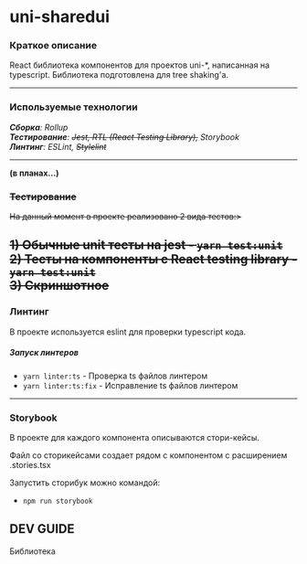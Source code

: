 # uni-sharedui

### Краткое описание  
<p>React библиотека компонентов для проектов uni-*, написанная на typescript. Библиотека подготовлена для 
tree shaking'а.</p>  

----

### Используемые технологии  
_**Сборка**: Rollup_  
_**Тестирование**: ~~Jest, RTL (React Testing Library),~~ Storybook_  
_**Линтинг**: ESLint, ~~Stylelint~~_  

----

**(в планах...)**  
### ~~Тестирование~~  
~~На данный момент в проекте реализовано 2 вида тестов:>~~  

~~1) Обычные unit тесты на jest - `yarn test:unit`~~  
~~2) Тесты на компоненты с React testing library -`yarn test:unit`~~  
~~3) Скриншотное~~  
----

### Линтинг  

В проекте используется eslint для проверки typescript кода.  

##### Запуск линтеров  
- `yarn linter:ts` - Проверка ts файлов линтером  
- `yarn linter:ts:fix` - Исправление ts файлов линтером  

----

### Storybook

В проекте для каждого компонента описываются стори-кейсы.

Файл со сторикейсами создает рядом с компонентом с расширением .stories.tsx

Запустить сторибук можно командой:
- `npm run storybook`



## DEV GUIDE  

Библиотека 

